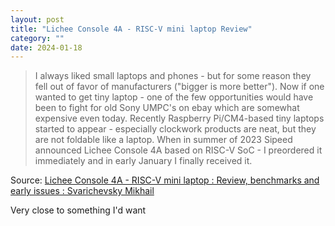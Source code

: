 ```yaml
---
layout: post
title: "Lichee Console 4A - RISC-V mini laptop Review"
category: ""
date: 2024-01-18
---
```


>I always liked small laptops and phones - but for some reason they fell out of favor of manufacturers ("bigger is more better"). Now if one wanted to get tiny laptop - one of the few opportunities would have been to fight for old Sony UMPC's on ebay which are somewhat expensive even today. Recently Raspberry Pi/CM4-based tiny laptops started to appear - especially clockwork products are neat, but they are not foldable like a laptop. When in summer of 2023 Sipeed announced Lichee Console 4A based on RISC-V SoC - I preordered it immediately and in early January I finally received it. 


Source: [Lichee Console 4A - RISC-V mini laptop : Review, benchmarks and early issues : Svarichevsky Mikhail](https://3.14.by/en/read/RISC-V-Sipeed-Lichee-Console-4A-Alibaba-T-Head-TH1520-review)

Very close to something I'd want
